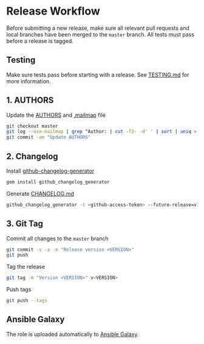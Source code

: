 # Release Workflow
Before submitting a new release, make sure all relevant pull requests and local branches have been merged to the `master`
branch. All tests must pass before a release is tagged.


## Testing
Make sure tests pass before starting with a release. See [TESTING.md](TESTING.md) for more information.

## 1. AUTHORS
Update the [AUTHORS](AUTHORS) and [.mailmap](.mailmap) file

``` bash
git checkout master
git log --use-mailmap | grep ^Author: | cut -f2- -d' ' | sort | uniq > AUTHORS
git commit -am "Update AUTHORS"
```

## 2. Changelog
Install [github-changelog-generator](https://github.com/skywinder/github-changelog-generator)
```bash
gem install github_changelog_generator
```

Generate [CHANGELOG.md](CHANGELOG.md)
```bash
github_changelog_generator -t <github-access-token> --future-release=v1.0.0
```

## 3. Git Tag
Commit all changes to the `master` branch

``` bash
git commit -v -a -m "Release version <VERSION>"
git push
```

Tag the release

``` bash
git tag -m "Version <VERSION>" v<VERSION>
```

Push tags

``` bash
git push --tags
```

## Ansible Galaxy
The role is uploaded automatically to [Ansible Galaxy](https://galaxy.ansible.com/).